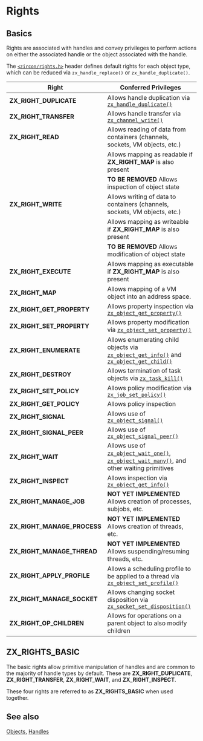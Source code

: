 # Rights

## Basics

Rights are associated with handles and convey privileges to perform actions on
either the associated handle or the object associated with the handle.

The [`<zircon/rights.h>`](/zircon/system/public/zircon/rights.h) header defines
default rights for each object type, which can be reduced via
`zx_handle_replace()` or `zx_handle_duplicate()`.

| Right | Conferred Privileges |
| ----- | -------------------- |
| **ZX_RIGHT_DUPLICATE**      | Allows handle duplication via [`zx_handle_duplicate()`] |
| **ZX_RIGHT_TRANSFER**       | Allows handle transfer via [`zx_channel_write()`] |
| **ZX_RIGHT_READ**           | Allows reading of data from containers (channels, sockets, VM objects, etc.) |
|                             | Allows mapping as readable if **ZX_RIGHT_MAP** is also present |
|                             | **TO BE REMOVED** Allows inspection of object state |
| **ZX_RIGHT_WRITE**          | Allows writing of data to containers (channels, sockets, VM objects, etc.) |
|                             | Allows mapping as writeable if **ZX_RIGHT_MAP** is also present |
|                             | **TO BE REMOVED** Allows modification of object state |
| **ZX_RIGHT_EXECUTE**        | Allows mapping as executable if **ZX_RIGHT_MAP** is also present |
| **ZX_RIGHT_MAP**            | Allows mapping of a VM object into an address space. |
| **ZX_RIGHT_GET_PROPERTY**   | Allows property inspection via [`zx_object_get_property()`] |
| **ZX_RIGHT_SET_PROPERTY**   | Allows property modification via [`zx_object_set_property()`] |
| **ZX_RIGHT_ENUMERATE**      | Allows enumerating child objects via [`zx_object_get_info()`] and [`zx_object_get_child()`] |
| **ZX_RIGHT_DESTROY**        | Allows termination of task objects via [`zx_task_kill()`] |
| **ZX_RIGHT_SET_POLICY**     | Allows policy modification via [`zx_job_set_policy()`] |
| **ZX_RIGHT_GET_POLICY**     | Allows policy inspection |
| **ZX_RIGHT_SIGNAL**         | Allows use of [`zx_object_signal()`] |
| **ZX_RIGHT_SIGNAL_PEER**    | Allows use of [`zx_object_signal_peer()`] |
| **ZX_RIGHT_WAIT**           | Allows use of [`zx_object_wait_one()`], [`zx_object_wait_many()`], and other waiting primitives |
| **ZX_RIGHT_INSPECT**        | Allows inspection via [`zx_object_get_info()`] |
| **ZX_RIGHT_MANAGE_JOB**     | **NOT YET IMPLEMENTED** Allows creation of processes, subjobs, etc. |
| **ZX_RIGHT_MANAGE_PROCESS** | **NOT YET IMPLEMENTED** Allows creation of threads, etc. |
| **ZX_RIGHT_MANAGE_THREAD**  | **NOT YET IMPLEMENTED** Allows suspending/resuming threads, etc. |
| **ZX_RIGHT_APPLY_PROFILE**  | Allows a scheduling profile to be applied to a thread via [`zx_object_set_profile()`] |
| **ZX_RIGHT_MANAGE_SOCKET**  | Allows changing socket disposition via [`zx_socket_set_disposition()`] |
| **ZX_RIGHT_OP_CHILDREN**    | Allows for operations on a parent object to also modify children |

## ZX_RIGHTS_BASIC

The basic rights allow primitive manipulation of handles and are common to the
majority of handle types by default. These are **ZX_RIGHT_DUPLICATE**,
**ZX_RIGHT_TRANSFER**, **ZX_RIGHT_WAIT**, and **ZX_RIGHT_INSPECT**.

These four rights are referred to as **ZX_RIGHTS_BASIC** when used together.

## See also
[Objects](/docs/reference/kernel_objects/objects.md),
[Handles](/docs/concepts/kernel/handles.md)

[`zx_channel_write()`]: /docs/reference/syscalls/channel_write.md
[`zx_handle_duplicate()`]: /docs/reference/syscalls/handle_duplicate.md
[`zx_job_get_policy()`]: /docs/reference/syscalls/job_get_policy.md
[`zx_job_set_policy()`]: /docs/reference/syscalls/job_set_policy.md
[`zx_object_get_child()`]: /docs/reference/syscalls/object_get_child.md
[`zx_object_get_info()`]: /docs/reference/syscalls/object_get_info.md
[`zx_object_get_property()`]: /docs/reference/syscalls/object_get_property.md
[`zx_object_set_profile()`]: /docs/reference/syscalls/object_set_profile.md
[`zx_object_set_property()`]: /docs/reference/syscalls/object_set_property.md
[`zx_object_signal()`]: /docs/reference/syscalls/object_signal.md
[`zx_object_signal_peer()`]: /docs/reference/syscalls/object_signal_peer.md
[`zx_object_wait_many()`]: /docs/reference/syscalls/object_wait_many.md
[`zx_object_wait_one()`]: /docs/reference/syscalls/object_wait_one.md
[`zx_socket_set_disposition()`]: /docs/reference/syscalls/socket_set_disposition.md
[`zx_task_kill()`]: /docs/reference/syscalls/task_kill.md
